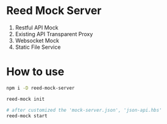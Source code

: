 # Reed Mock Server
1. Restful API Mock
2. Existing API Transparent Proxy
3. Websocket Mock
4. Static File Service


# How to use

```sh
npm i -D reed-mock-server

reed-mock init

# after customized the 'mock-server.json', 'json-api.hbs'
reed-mock start
```
